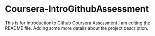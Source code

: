 # Coursera-IntroGithubAssessment
This is for Introduction to Github Coursera Assessment
I am editing the README file. Adding some more details about the project description.
